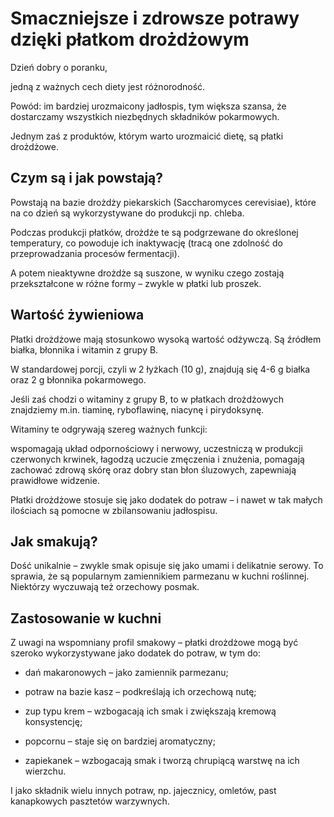 # Smaczniejsze i zdrowsze potrawy dzięki płatkom drożdżowym

Dzień dobry o poranku,

jedną z ważnych cech diety jest różnorodność.

Powód: im bardziej urozmaicony jadłospis, tym większa szansa, że dostarczamy wszystkich niezbędnych składników pokarmowych.

Jednym zaś z produktów, którym warto urozmaicić dietę, są płatki drożdżowe.

## Czym są i jak powstają?

Powstają na bazie drożdży piekarskich (Saccharomyces cerevisiae), które na co dzień są wykorzystywane do produkcji np. chleba.

Podczas produkcji płatków, drożdże te są podgrzewane do określonej temperatury, co powoduje ich inaktywację (tracą one zdolność do przeprowadzania procesów fermentacji).

A potem nieaktywne drożdże są suszone, w wyniku czego zostają przekształcone w różne formy – zwykle w płatki lub proszek.

## Wartość żywieniowa

Płatki drożdżowe mają stosunkowo wysoką wartość odżywczą. Są źródłem białka, błonnika i witamin z grupy B.

W standardowej porcji, czyli w 2 łyżkach (10 g), znajdują się 4-6 g białka oraz 2 g błonnika pokarmowego.

Jeśli zaś chodzi o witaminy z grupy B, to w płatkach drożdżowych znajdziemy m.in. tiaminę, ryboflawinę, niacynę i pirydoksynę.

Witaminy te odgrywają szereg ważnych funkcji:

wspomagają układ odpornościowy i nerwowy, uczestniczą w produkcji czerwonych krwinek, łagodzą uczucie zmęczenia i znużenia, pomagają zachować zdrową skórę oraz dobry stan błon śluzowych, zapewniają prawidłowe widzenie.

Płatki drożdżowe stosuje się jako dodatek do potraw – i nawet w tak małych ilościach są pomocne w zbilansowaniu jadłospisu.

## Jak smakują?

Dość unikalnie – zwykle smak opisuje się jako umami i delikatnie serowy. To sprawia, że są popularnym zamiennikiem parmezanu w kuchni roślinnej. Niektórzy wyczuwają też orzechowy posmak.

## Zastosowanie w kuchni

Z uwagi na wspomniany profil smakowy – płatki drożdżowe mogą być szeroko wykorzystywane jako dodatek do potraw, w tym do:

- dań makaronowych – jako zamiennik parmezanu;

- potraw na bazie kasz – podkreślają ich orzechową nutę;

- zup typu krem – wzbogacają ich smak i zwiększają kremową konsystencję;

- popcornu – staje się on bardziej aromatyczny;

- zapiekanek – wzbogacają smak i tworzą chrupiącą warstwę na ich wierzchu.

I jako składnik wielu innych potraw, np. jajecznicy, omletów, past kanapkowych pasztetów warzywnych.

